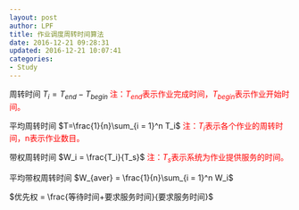 ```yaml
---
layout: post
author: LPF
title: 作业调度周转时间算法
date: 2016-12-21 09:28:31
updated: 2016-12-21 10:07:41
categories:
- Study
---
```

周转时间 $T_i = T_{end} - T_{begin}$
<font color=red>注：$T_{end}$表示作业完成时间，$T_{begin}$表示作业开始时间。</font>

平均周转时间 $T=\frac{1}{n}\sum_{i = 1}^n T_i$
<font color=red>注：$T_{i}$表示各个作业的周转时间，n表示作业数目。</font>

带权周转时间 $W_i = \frac{T_i}{T_s}$
<font color=red>注：$T_{s}$表示系统为作业提供服务的时间。</font>

平均带权周转时间 $W_{aver} = \frac{1}{n}\sum_{i = 1}^n W_i$

$优先权 = \frac{等待时间+要求服务时间}{要求服务时间}$